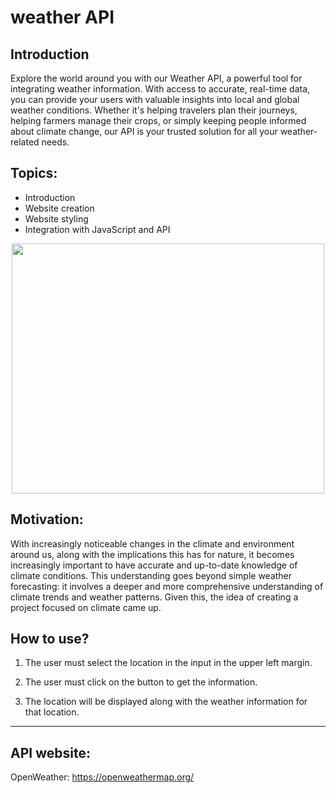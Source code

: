 # weather API

## Introduction
Explore the world around you with our Weather API, a powerful tool for integrating weather information. With access to accurate, real-time data, you can provide your users with valuable insights into local and global weather conditions. Whether it's helping travelers plan their journeys, helping farmers manage their crops, or simply keeping people informed about climate change, our API is your trusted solution for all your weather-related needs.

## Topics:

- Introduction
- Website creation
- Website styling
- Integration with JavaScript and API

<div align="center">
<img src="https://github.com/xXWilliaN12Xx/API-Clima/assets/158328639/e0dea01b-bd2a-4e64-82e9-70cca289d15b" width="500px" height="400px"/>
</div>

## Motivation:

With increasingly noticeable changes in the climate and environment around us, along with the implications this has for nature, it becomes increasingly important to have accurate and up-to-date knowledge of climate conditions. This understanding goes beyond simple weather forecasting: it involves a deeper and more comprehensive understanding of climate trends and weather patterns. Given this, the idea of ​​creating a project focused on climate came up.

## How to use? 

1. The user must select the location in the input in the upper left margin.

2. The user must click on the button
to get the information.

3. The location will be displayed along with the weather information for that location.

---

## API website:
OpenWeather:
https://openweathermap.org/
